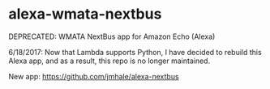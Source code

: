 # alexa-wmata-nextbus
DEPRECATED: WMATA NextBus app for Amazon Echo (Alexa)

6/18/2017: Now that Lambda supports Python, I have decided to rebuild this Alexa app, and as a result, this repo is no longer maintained.

New app: https://github.com/jmhale/alexa-nextbus
